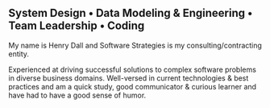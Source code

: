 ## System Design • Data Modeling & Engineering • Team Leadership • Coding

My name is Henry Dall and Software Strategies is my consulting/contracting entity.

Experienced at driving successful solutions to complex software problems in diverse business domains. Well-versed in current technologies & best practices and am a quick study, good communicator & curious learner and have had to have a good sense of humor.
